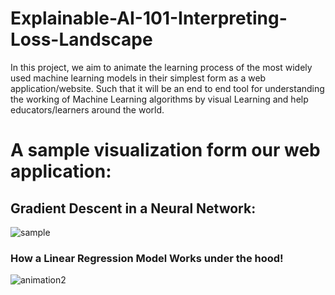 # Explainable-AI-101-Interpreting-Loss-Landscape

In this project, we aim to animate the learning process of the most widely used machine learning models in their simplest form as a web application/website. Such that it will be an end to end tool for understanding the working of Machine Learning algorithms by visual Learning and help educators/learners around the world.


# A sample visualization form our web application:

## Gradient Descent in a Neural Network: 

![sample](https://user-images.githubusercontent.com/78647606/146129779-613208d2-696a-49f5-b1b1-0303e2228b4c.gif)


### How a Linear Regression Model Works under the hood!

![animation2](https://user-images.githubusercontent.com/78647606/146129667-4889381f-7835-44e9-94e5-e2ad333df1fa.gif)

